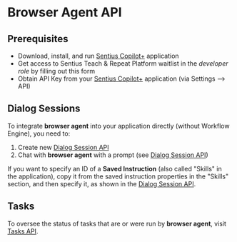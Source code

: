 # Browser Agent API

## Prerequisites
* Download, install, and run [Sentius Copilot+](platform-components/applications/sentius-copilot-plus.md) application
* Get access to Sentius Teach & Repeat Platform waitlist in the *developer role* by filling out this form
* Obtain API Key from your [Sentius Copilot+](platform-components/applications/sentius-copilot-plus.md) application (via Settings --> API)

## Dialog Sessions

To integrate **browser agent** into your application directly (without Workflow Engine), you need to:

1. Create new [Dialog Session API](dialog-sessions.md)
2. Chat with **browser agent** with a prompt (see [Dialog Session API](api/dialog-sessions.md))

If you want to specify an ID of a **Saved Instruction** (also called "Skills" in the application), copy it from the saved instruction properties in the "Skills" section, and then specify it, as shown in the [Dialog Session API](api/dialog-sessions.md).

## Tasks

To oversee the status of tasks that are or were run by **browser agent**, visit [Tasks API](api/tasks.md).